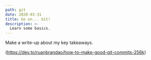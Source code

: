 ```yaml
---
path: git
date: 2020-03-31
title: Go on... Git!
description: >-
  Learn some basics.
---
```


Make a write-up about my key takeaways.

(https://dev.to/ruanbrandao/how-to-make-good-git-commits-256k)
